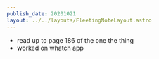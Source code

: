 ```yaml
---
publish_date: 20201021
layout: ../../layouts/FleetingNoteLayout.astro
---
```

- read up to page 186 of the one the thing
- worked on whatch app

